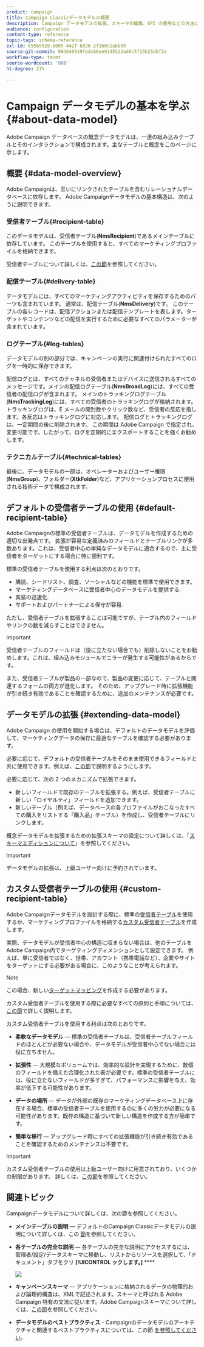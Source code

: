 ```yaml
---
product: campaign
title: Campaign Classicデータモデルの概要
description: Campaign データモデルの拡張、スキーマの編集、API の使用などの方法について説明します
audience: configuration
content-type: reference
topic-tags: schema-reference
exl-id: 655b5928-b005-442f-b026-2f1b0c1abb99
source-git-commit: 98d646919fedc66ee9145522ad0c5f15b25dbf2e
workflow-type: tm+mt
source-wordcount: '988'
ht-degree: 27%

---
```


# Campaign データモデルの基本を学ぶ{#about-data-model}

Adobe Campaign データベースの概念データモデルは、一連の組み込みテーブルとそのインタラクションで構成されます。主なテーブルと概念をこのページに示します。

## 概要 {#data-model-overview}

Adobe Campaignは、互いにリンクされたテーブルを含むリレーショナルデータベースに依存します。 Adobe Campaignデータモデルの基本構造は、次のように説明できます。

### 受信者テーブル{#recipient-table}

このデータモデルは、受信者テーブル(**NmsRecipient**)であるメインテーブルに依存しています。 このテーブルを使用すると、すべてのマーケティングプロファイルを格納できます。

受信者テーブルについて詳しくは、[この節](#default-recipient-table)を参照してください。

### 配信テーブル{#delivery-table}

データモデルには、すべてのマーケティングアクティビティを保存するためのパーツも含まれています。 通常は、配信テーブル(**NmsDelivery**)です。 このテーブルの各レコードは、配信アクションまたは配信テンプレートを表します。ターゲットやコンテンツなどの配信を実行するために必要なすべてのパラメーターが含まれています。

### ログテーブル{#log-tables}

データモデルの別の部分では、キャンペーンの実行に関連付けられたすべてのログを一時的に保存できます。

配信ログとは、すべてのチャネルの受信者またはデバイスに送信されるすべてのメッセージです。メインの配信ログテーブル(**NmsBroadLog**)には、すべての受信者の配信ログが含まれます。
メインのトラッキングログテーブル(**NmsTrackingLog**)には、すべての受信者のトラッキングログが格納されます。 トラッキングログは、E メールの開封数やクリック数など、受信者の反応を指します。各反応はトラッキングログに対応します。
配信ログとトラッキングログは、一定期間の後に削除されます。 この期間は Adobe Campaign で指定され、変更可能です。したがって、ログを定期的にエクスポートすることを強くお勧めします。

### テクニカルテーブル{#technical-tables}

最後に、データモデルの一部は、オペレーターおよびユーザー権限(**NmsGroup**)、フォルダー(**XtkFolder**)など、アプリケーションプロセスに使用される技術データで構成されます。

## デフォルトの受信者テーブルの使用 {#default-recipient-table}

Adobe Campaignの標準の受信者テーブルは、データモデルを作成するための適切な出発点です。 拡張が容易な定義済みのフィールドとテーブルリンクが多数あります。これは、受信者中心の単純なデータモデルに適合するので、主に受信者をターゲットにする場合に特に便利です。

標準の受信者テーブルを使用する利点は次のとおりです。

* 購読、シードリスト、調査、ソーシャルなどの機能を標準で使用できます。
* マーケティングデータベースに受信者中心のデータモデルを提供する.
* 実装の迅速化.
* サポートおよびパートナーによる保守が容易.

ただし、受信者テーブルを拡張することは可能ですが、テーブル内のフィールドやリンクの数を減らすことはできません。

>[!IMPORTANT]
>
>受信者テーブルのフィールドは（役に立たない場合でも）削除しないことをお勧めします。これは、組み込みモジュールでエラーが発生する可能性があるからです。

また、受信者テーブルが製品の一部なので、製品の変更に応じて、テーブルと関連するフォームの両方が進化します。 そのため、アップグレード時に拡張機能が引き続き有効であることを確認するために、追加のメンテナンスが必要です。

## データモデルの拡張 {#extending-data-model}

Adobe Campaign の使用を開始する場合は、デフォルトのデータモデルを評価して、マーケティングデータの保存に最適なテーブルを確認する必要があります。

必要に応じて、デフォルトの受信者テーブルをそのまま使用できるフィールドと共に使用できます。例えば、[この節](#default-recipient-table)で説明するようにします。

必要に応じて、次の 2 つのメカニズムで拡張できます。

* 新しいフィールドで既存のテーブルを拡張する。例えば、受信者テーブルに新しい「ロイヤルティ」フィールドを追加できます。
* 新しいテーブル（例えば、データベースの各プロファイルがおこなったすべての購入をリストする「購入品」テーブル）を作成し、受信者テーブルにリンクします。

概念データモデルを拡張するための拡張スキーマの設定について詳しくは、「[スキーマエディションについて](../../configuration/using/about-schema-edition.md)」を参照してください。

>[!IMPORTANT]
>
>データモデルの拡張は、上級ユーザー向けに予約されています。

## カスタム受信者テーブルの使用 {#custom-recipient-table}

Adobe Campaignデータモデルを設計する際に、標準の[受信者テーブル](#default-recipient-table)を使用するか、マーケティングプロファイルを格納する[カスタム受信者テーブル](../../configuration/using/about-custom-recipient-table.md)を作成します。

実際、データモデルが受信者中心の構造に収まらない場合は、他のテーブルをAdobe Campaign内でターゲティングディメンションとして設定できます。 例えば、単に受信者ではなく、世帯、アカウント（携帯電話など）、企業やサイトをターゲットにする必要がある場合に、このようなことが考えられます。

>[!NOTE]
>
>この場合、新しい[ターゲットマッピング](../../configuration/using/target-mapping.md)を作成する必要があります。

カスタム受信者テーブルを使用する際に必要なすべての原則と手順については、[この節](../../configuration/using/about-custom-recipient-table.md)で詳しく説明します。

カスタム受信者テーブルを使用する利点は次のとおりです。

* **柔軟なデータモデル**  — 標準の受信者テーブルは、受信者テーブルフィールドのほとんどが必要ない場合や、データモデルが受信者中心でない場合には役に立ちません。

* **拡張性**  — 大規模なボリュームでは、効率的な設計を実現するために、数個のフィールドを備えた合理化された表が必要です。標準の受信者テーブルには、役に立たないフィールドが多すぎて、パフォーマンスに影響を与え、効率が低下する可能性があります。

* **データの場所**  — データが外部の既存のマーケティングデータベース上に存在する場合、標準の受信者テーブルを使用するのに多くの労力が必要になる可能性があります。既存の構造に基づいて新しい構造を作成する方が簡単です。

* **簡単な移行**  — アップグレード時にすべての拡張機能が引き続き有効であることを確認するためのメンテナンスは不要です。

>[!IMPORTANT]
>
>カスタム受信者テーブルの使用は上級ユーザー向けに用意されており、いくつかの制限があります。 詳しくは、[この節](../../configuration/using/about-custom-recipient-table.md)を参照してください。

## 関連トピック

Campaignデータモデルについて詳しくは、次の節を参照してください。

* **メインテーブルの説明**  — デフォルトのCampaign Classicデータモデルの説明について詳しくは、この [節](../../configuration/using/data-model-description.md)を参照してください。

* **各テーブルの完全な説明**  — 各テーブルの完全な説明にアクセスするには、管理者/設定/データスキーマに移動し、リストからリソースを選択して、「ドキュメント」タブをクリ **[!UICONTROL ックします。]** **** 

   ![](assets/data-model_documentation-tab.png)


* **キャンペーンスキーマ**  — アプリケーションに格納されるデータの物理的および論理的構造は、XMLで記述されます。スキーマと呼ばれる Adobe Campaign 特有の文法に従います。Adobe Campaignスキーマについて詳しくは、[この節](../../configuration/using/about-schema-reference.md)を参照してください。

* **データモデルのベストプラクティス**  - Campaignのデータモデルのアーキテクチャと関連するベストプラクティスについては、この節 [を参照してください](../../configuration/using/data-model-best-practices.md#data-model-architecture)。
